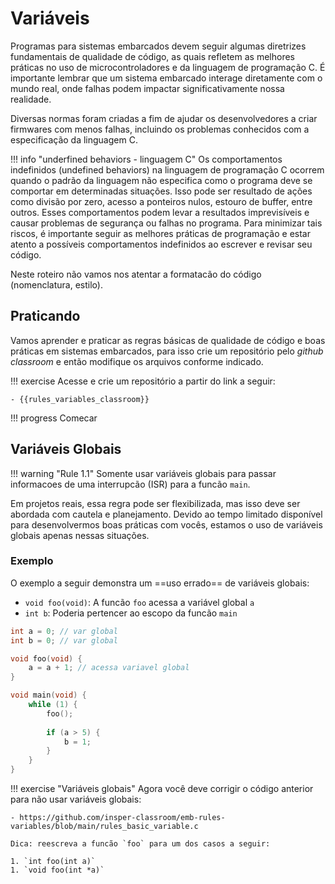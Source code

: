 # Variáveis

Programas para sistemas embarcados devem seguir algumas diretrizes fundamentais de qualidade de código, as quais refletem as melhores práticas no uso de microcontroladores e da linguagem de programação C. É importante lembrar que um sistema embarcado interage diretamente com o mundo real, onde falhas podem impactar significativamente nossa realidade.

Diversas normas foram criadas a fim de ajudar os desenvolvedores a criar firmwares com menos falhas, incluindo os problemas conhecidos com a especificação da linguagem C. 

!!! info "underfined behaviors - linguagem C"
    Os comportamentos indefinidos (undefined behaviors) na linguagem de programação C ocorrem quando o padrão da linguagem não especifica como o programa deve se comportar em determinadas situações. Isso pode ser resultado de ações como divisão por zero, acesso a ponteiros nulos, estouro de buffer, entre outros. Esses comportamentos podem levar a resultados imprevisíveis e causar problemas de segurança ou falhas no programa. Para minimizar tais riscos, é importante seguir as melhores práticas de programação e estar atento a possíveis comportamentos indefinidos ao escrever e revisar seu código.
    
Neste roteiro não vamos nos atentar a formatacão do código (nomenclatura, estilo). 

## Praticando

Vamos aprender e praticar as regras básicas de qualidade de código e boas práticas em sistemas embarcados, para isso crie um repositório pelo *github classroom* e então modifique os arquivos conforme indicado.

!!! exercise
    Acesse e crie um repositório a partir do link a seguir:
    
    - {{rules_variables_classroom}}

!!! progress 
    Comecar

## Variáveis Globais

!!! warning "Rule 1.1"
    Somente usar variáveis globais para passar informacoes de uma interrupcão (ISR) para a funcão `main`. 


Em projetos reais, essa regra pode ser flexibilizada, mas isso deve ser abordada com cautela e planejamento. Devido ao tempo limitado disponível para desenvolvermos boas práticas com vocês, estamos  o uso de variáveis globais apenas nessas situações. 

### Exemplo

O exemplo a seguir demonstra um ==uso errado== de variáveis globais:

- `void foo(void)`: A funcão `foo` acessa a variável global `a`
- `int b`: Poderia pertencer ao escopo da funcão `main`

```c
int a = 0; // var global
int b = 0; // var global

void foo(void) {
    a = a + 1; // acessa variavel global
}

void main(void) {
    while (1) {
        foo();
        
        if (a > 5) {
            b = 1;
        }
    }
}
```

!!! exercise "Variáveis globais"
    Agora você deve corrigir o código anterior para não usar variáveis globais:
  
    - https://github.com/insper-classroom/emb-rules-variables/blob/main/rules_basic_variable.c

    Dica: reescreva a funcão `foo` para um dos casos a seguir:
    
    1. `int foo(int a)`
    1. `void foo(int *a)`
